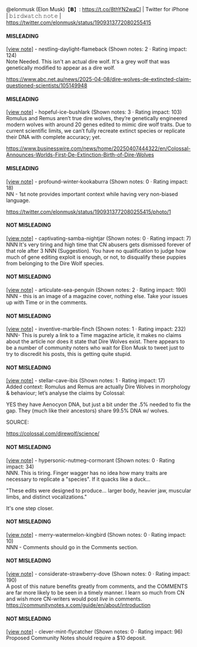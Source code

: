 @elonmusk (Elon Musk)【𝗕】: https://t.co/8thYN2waCI | Twitter for iPhone | 𝚋𝚒𝚛𝚍𝚠𝚊𝚝𝚌𝚑 𝚗𝚘𝚝𝚎 | https://twitter.com/elonmusk/status/1909313772080255415

#### MISLEADING

[[view note]](https://x.com/i/birdwatch/n/1909514865775140903) - nestling-daylight-flameback (Shown notes: 2 · Rating impact: 124)\
Note Needed. This isn't an actual dire wolf. It's a grey wolf that was genetically modified to appear as a dire wolf.

https://www.abc.net.au/news/2025-04-08/dire-wolves-de-extincted-claim-questioned-scientists/105149948

#### MISLEADING

[[view note]](https://x.com/i/birdwatch/n/1909324572731883842) - hopeful-ice-bushlark (Shown notes: 3 · Rating impact: 103)\
Romulus and Remus aren’t true dire wolves, they’re genetically engineered modern wolves with around 20 genes edited to mimic dire wolf traits. Due to current scientific limits, we can’t fully recreate extinct species or replicate their DNA with complete accuracy; yet. 

https://www.businesswire.com/news/home/20250407444322/en/Colossal-Announces-Worlds-First-De-Extinction-Birth-of-Dire-Wolves

#### MISLEADING

[[view note]](https://x.com/i/birdwatch/n/1909384998576439792) - profound-winter-kookaburra (Shown notes: 0 · Rating impact: 18)\
NN - 1st note provides important context while having very non-biased language. 

https://twitter.com/elonmusk/status/1909313772080255415/photo/1

#### NOT MISLEADING

[[view note]](https://x.com/i/birdwatch/n/1909684475119997309) - captivating-samba-nightjar (Shown notes: 0 · Rating impact: 7)\
NNN
It's very tiring and high time that CN abusers gets dismissed forever of that role after 3 NNN (Suggestion).
You have no qualification to judge how much of gene editing exploit is enough, or not, to disqualify these puppies from belonging to the Dire Wolf species. 

#### NOT MISLEADING

[[view note]](https://x.com/i/birdwatch/n/1909548026340786311) - articulate-sea-penguin (Shown notes: 2 · Rating impact: 190)\
NNN - this is an image of a magazine cover, nothing else.  Take your issues up with Time or in the comments.

#### NOT MISLEADING

[[view note]](https://x.com/i/birdwatch/n/1909535164230685158) - inventive-marble-finch (Shown notes: 1 · Rating impact: 232)\
NNN- This is purely a link to a Time magazine article, it makes no claims about the article nor does it state that Dire Wolves exist. There appears to be a number of community noters who wait for Elon Musk to tweet just to try to discredit his posts, this is getting quite stupid.

#### NOT MISLEADING

[[view note]](https://x.com/i/birdwatch/n/1909410818145317128) - stellar-cave-ibis (Shown notes: 1 · Rating impact: 17)\
Added context: Romulus and Remus are actually Dire Wolves in morphology & behaviour; let’s analyse the claims by Colossal:

YES they have Aenocyon DNA, but just a bit under the .5% needed to fix the gap. They (much like their ancestors) share 99.5% DNA w/ wolves.

SOURCE:

https://colossal.com/direwolf/science/

#### NOT MISLEADING

[[view note]](https://x.com/i/birdwatch/n/1909409582163820850) - hypersonic-nutmeg-cormorant (Shown notes: 0 · Rating impact: 34)\
NNN. This is tiring. Finger wagger has no idea how many traits are necessary to replicate a "species". If it quacks like a duck...

"These edits were designed to produce... larger body, heavier jaw, muscular limbs, and distinct vocalizations."

It's one step closer.

#### NOT MISLEADING

[[view note]](https://x.com/i/birdwatch/n/1909328074086224237) - merry-watermelon-kingbird (Shown notes: 0 · Rating impact: 10)\
NNN - Comments should go in the Comments section. 

#### NOT MISLEADING

[[view note]](https://x.com/i/birdwatch/n/1909432605742899456) - considerate-strawberry-dove (Shown notes: 0 · Rating impact: 190)\
 A post of this nature benefits greatly from comments, and the COMMENTS are far more likely to be seen in a timely manner. 
  I learn so much from CN and wish more CN-writers would post *live* in comments.  https://communitynotes.x.com/guide/en/about/introduction

#### NOT MISLEADING

[[view note]](https://x.com/i/birdwatch/n/1909594179954450787) - clever-mint-flycatcher (Shown notes: 0 · Rating impact: 96)\
Proposed Community Notes should require a $10 deposit.
